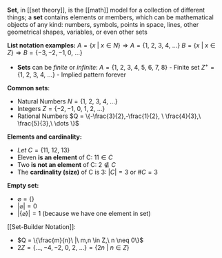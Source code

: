 **Set**, in [[set theory]], is the [[math]] model for a collection of different things; a **set** contains elements or members, which can be mathematical objects of any kind: numbers, symbols, points in space, lines, other geometrical shapes, variables, or even other sets

**List notation examples:**
$A = \{x\ |\ x \in N\} \Rightarrow A = \{1,\ 2,\ 3,\ 4,\ \dots\}$ 
$B = \{x\ |\ x \in Z\} \Rightarrow B = \{-3,-2,-1,0,\ \dots\}$

* **Sets** can be *finite* or *infinite*:
$A = \{1,\ 2, \ 3,\ 4,\ 5,\ 6,\ 7,\ 8\}$ - Finite set
$Z^+ = \{1,\ 2, \ 3,\ 4,\ \dots \}$ - Implied pattern forever

**Common sets**:
* Natural Numbers $N = \{1,\ 2, \ 3,\ 4,\ \dots \}$
* Integers $Z = \{-2,-1, \ 0,\ 1,\ 2,\ \dots \}$
* Rational Numbers $Q = \{-\frac{3}{2},-\frac{1}{2}, \ \frac{4}{3},\ \frac{5}{3},\ \dots \}$

**Elements and cardinality:**
* $Let\ C = \{11,\ 12,\ 13\}$
* Eleven **is an element** of C: $11 \in C$
* Two **is not an element** of C: $2 \notin C$
* The **cardinality (size)** of C is 3: $|C| = 3$ or #$C=3$

**Empty set:**
* $\varnothing = \{\}$
* $|\varnothing| = 0$
* $|\{\varnothing\}| = 1$ (because we have one element in set)

[[Set-Builder Notation]]:
* $Q = \{\frac{m}{n}\ |\ m,n \in Z,\ n \neq 0\}$
* $2Z = \{\dots,-4,-2,\ 0,\ 2,\ \dots \} = \{2n\ |\ n \in Z \}$